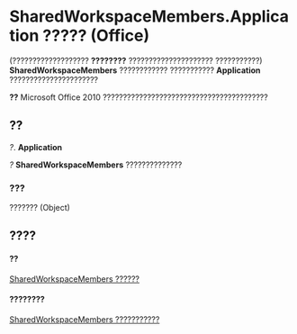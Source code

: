
# SharedWorkspaceMembers.Application ????? (Office)

(??????????????????? **????????** ????????????????????? ???????????) **SharedWorkspaceMembers** ???????????? ??????????? **Application** ??????????????????????


 **??**  Microsoft Office 2010 ?????????????????????????????????????????


## ??

 _?_. **Application**

 _?_ **SharedWorkspaceMembers** ??????????????


### ???

??????? (Object)


## ????


#### ??


[SharedWorkspaceMembers ??????](2d0e6ce0-79ef-3030-b1af-465428314b15.md)
#### ????????


[SharedWorkspaceMembers ???????????](http://msdn.microsoft.com/library/296d0a8c-f0e6-769b-d5a4-8d38ad4403e2%28Office.15%29.aspx)